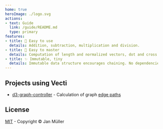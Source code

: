 ```yaml
---
home: true
heroImage: ./logo.svg
actions:
- text: Guide
  link: /guide/README.md
  type: primary
features:
- title: 🧮 Easy to use
  details: Addition, subtraction, multiplication and division.
- title: 📐 Easy to master
  details: Computation of length and normalized vectors, dot and cross product. Rotation by radians and degrees.
- title: ✨ Immutable, tiny
  details: Immutable data structure encourages chaining. No dependencies. Tiny and typed.
---
```


## Projects using Vecti

- [d3-graph-controller](https://github.com/DerYeger/d3-graph-controller) - Calculation of graph [edge paths](https://github.com/DerYeger/d3-graph-controller/blob/master/src/lib/paths.ts)

## License

[MIT](https://github.com/DerYeger/vecti/blob/master/LICENSE) - Copyright &copy; Jan Müller
